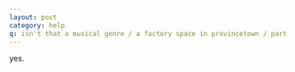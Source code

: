 ```yaml
---
layout: post
category: help
q: isn't that a musical genre / a factory space in provincetown / part of the name of a lovecraft story
---
```

yes.

